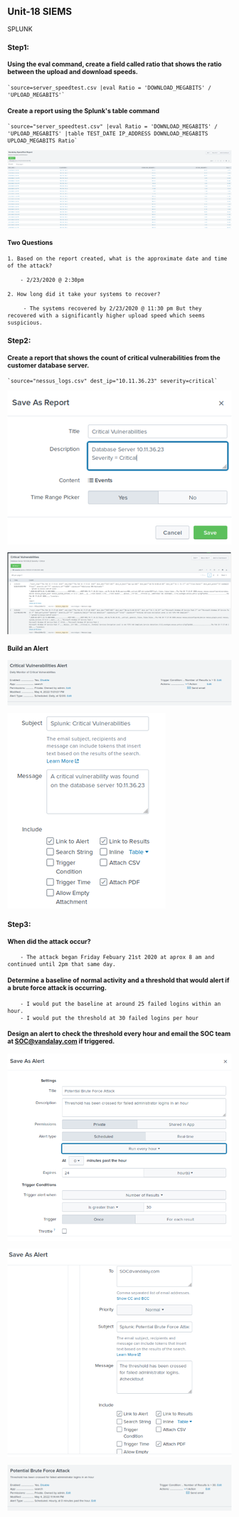 ## Unit-18 SIEMS
SPLUNK


### Step1:

#### Using the eval command, create a field called ratio that shows the ratio between the upload and download speeds.

    `source=server_speedtest.csv |eval Ratio = 'DOWNLOAD_MEGABITS' / 'UPLOAD_MEGABITS'`

#### Create a report using the Splunk's table command 

    `source="server_speedtest.csv" |eval Ratio = 'DOWNLOAD_MEGABITS' / 'UPLOAD_MEGABITS' |table TEST_DATE IP_ADDRESS DOWNLOAD_MEGABITS UPLOAD_MEGABITS Ratio`

![SpeedTest Report](https://github.com/BQcybersec/-UofM-VIRT-CYBER-12-2021/blob/main/Homework/Unit-18%20SIEMS-1/Images/01.SpeedTest%20Report.png)

#### Two Questions
	1. Based on the report created, what is the approximate date and time of the attack?
   
		- 2/23/2020 @ 2:30pm
  
	2. How long did it take your systems to recover?
   
         - The systems recovered by 2/23/2020 @ 11:30 pm But they recovered with a significantly higher upload speed which seems suspicious.


### Step2:

#### Create a report that shows the count of critical vulnerabilities from the customer database server.

    `source="nessus_logs.csv" dest_ip="10.11.36.23" severity=critical`

![create a report](https://github.com/BQcybersec/-UofM-VIRT-CYBER-12-2021/blob/main/Homework/Unit-18%20SIEMS-1/Images/02.createareport.png)

![report created](https://github.com/BQcybersec/-UofM-VIRT-CYBER-12-2021/blob/main/Homework/Unit-18%20SIEMS-1/Images/03.reportcreated.png)

#### Build an Alert

![build an alert](https://github.com/BQcybersec/-UofM-VIRT-CYBER-12-2021/blob/main/Homework/Unit-18%20SIEMS-1/Images/04.criticalvulnalert.png)

![critical vulnerabilities message](https://github.com/BQcybersec/-UofM-VIRT-CYBER-12-2021/blob/main/Homework/Unit-18%20SIEMS-1/Images/05.CriticalVulnMessage.png)


### Step3:

#### When did the attack occur?

        - The attack began Friday Febuary 21st 2020 at aprox 8 am and continued until 2pm that same day.
    

#### Determine a baseline of normal activity and a threshold that would alert if a brute force attack is occurring.

        - I would put the baseline at around 25 failed logins within an hour.
        - I would put the threshold at 30 failed logins per hour
    
#### Design an alert to check the threshold every hour and email the SOC team at SOC@vandalay.com if triggered.

![design an alert](https://github.com/BQcybersec/-UofM-VIRT-CYBER-12-2021/blob/main/Homework/Unit-18%20SIEMS-1/Images/06.Design%20an%20Alert1.png)

![design an alert](https://github.com/BQcybersec/-UofM-VIRT-CYBER-12-2021/blob/main/Homework/Unit-18%20SIEMS-1/Images/07.Designanalert2.png)
    
![design an alert](https://github.com/BQcybersec/-UofM-VIRT-CYBER-12-2021/blob/main/Homework/Unit-18%20SIEMS-1/Images/08.Designanalert3.png)





